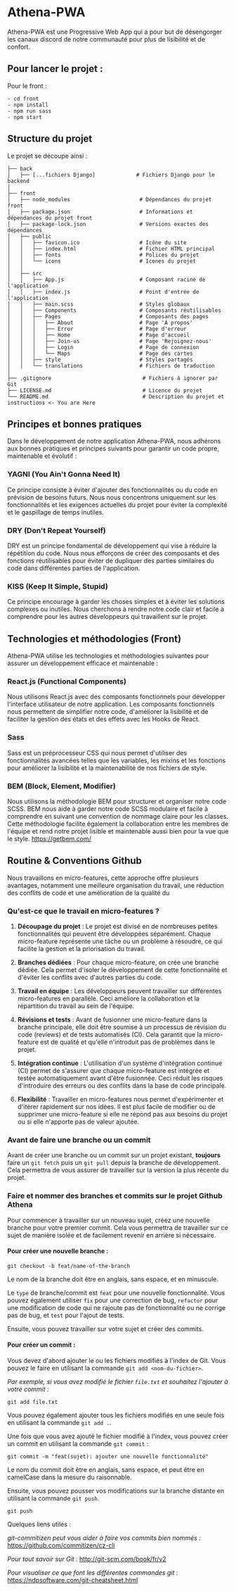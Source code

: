 # Athena-PWA

Athena-PWA est une Progressive Web App qui a pour but de désengorger les canaux discord de notre communauté pour plus de lisibilité et de confort.

## Pour lancer le projet :

Pour le front :
```
- cd front
- npm install
- npm run sass
- npm start
```

## Structure du projet

Le projet se découpe ainsi :

```
├── back
│   ├── [...fichiers Django]             # Fichiers Django pour le backend
│
├── front
│   ├── node_modules                      # Dépendances du projet front
│   ├── package.json                      # Informations et dépendances du projet front
│   ├── package-lock.json                 # Versions exactes des dépendances
│   ├── public
│   │   ├── favicon.ico                   # Icône du site
│   │   ├── index.html                    # Fichier HTML principal
│   │   ├── fonts                         # Polices du projet
│   │   └── icons                         # Icones du projet
│   │
│   ├── src
│   │   ├── App.js                        # Composant racine de l'application
│   │   ├── index.js                      # Point d'entrée de l'application
│   │   ├── main.scss                     # Styles globaux
│   │   ├── Components                    # Composants réutilisables
│   │   ├── Pages                         # Composants des pages
│   │   │   ├── About                     # Page 'À propos'
│   │   │   ├── Error                     # Page d'erreur
│   │   │   ├── Home                      # Page d'accueil
│   │   │   ├── Join-us                   # Page 'Rejoignez-nous'
│   │   │   ├── Login                     # Page de connexion
│   │   │   └── Maps                      # Page des cartes
│   │   ├── style                         # Styles partagés
│   │   └── translations                  # Fichiers de traduction
│
├── .gitignore                             # Fichiers à ignorer par Git
├── LICENSE.md                             # Licence du projet
└── README.md                              # Description du projet et instructions <- You are Here
```

## Principes et bonnes pratiques

Dans le développement de notre application Athena-PWA, nous adhérons aux bonnes pratiques et principes suivants pour garantir un code propre, maintenable et évolutif :


### YAGNI (You Ain't Gonna Need It)

Ce principe consiste à éviter d'ajouter des fonctionnalités ou du code en prévision de besoins futurs.
Nous nous concentrons uniquement sur les fonctionnalités et les exigences actuelles du projet pour éviter la complexité et le gaspillage de temps inutiles.


### DRY (Don't Repeat Yourself)

DRY est un principe fondamental de développement qui vise à réduire la répétition du code.
Nous nous efforçons de créer des composants et des fonctions réutilisables pour éviter de dupliquer des parties similaires du code dans différentes parties de l'application.


### KISS (Keep It Simple, Stupid)

Ce principe encourage à garder les choses simples et à éviter les solutions complexes ou inutiles.
Nous cherchons à rendre notre code clair et facile à comprendre pour les autres développeurs qui travaillent sur le projet.


## Technologies et méthodologies (Front)

Athena-PWA utilise les technologies et méthodologies suivantes pour assurer un développement efficace et maintenable :


### React.js (Functional Components)

Nous utilisons React.js avec des composants fonctionnels pour développer l'interface utilisateur de notre application.
Les composants fonctionnels nous permettent de simplifier notre code, d'améliorer la lisibilité et de faciliter la gestion des états et des effets avec les Hooks de React.


### Sass

Sass est un préprocesseur CSS qui nous permet d'utiliser des fonctionnalités avancées telles que les variables, les mixins et les fonctions pour améliorer la lisibilité et la maintenabilité de nos fichiers de style.


### BEM (Block, Element, Modifier)

Nous utilisons la méthodologie BEM pour structurer et organiser notre code SCSS. BEM nous aide à garder notre code SCSS modulaire et facile à comprendre en suivant une convention de nommage claire pour les classes.
Cette méthodologie facilite également la collaboration entre les membres de l'équipe et rend notre projet lisible et maintenable aussi bien pour la vue que le style.
https://getbem.com/

## Routine & Conventions Github 

Nous travaillons en micro-features, cette approche offre plusieurs avantages, notamment une meilleure organisation du travail, une réduction des conflits de code et une amélioration de la qualité du

### Qu'est-ce que le travail en micro-features ?

1. **Découpage du projet** : Le projet est divisé en de nombreuses petites fonctionnalités qui peuvent être développées séparément. Chaque micro-feature représente une tâche ou un problème à résoudre, ce qui facilite la gestion et la priorisation du travail.

2. **Branches dédiées** : Pour chaque micro-feature, on crée une branche dédiée. Cela permet d'isoler le développement de cette fonctionnalité et d'éviter les conflits avec d'autres parties du code.

3. **Travail en équipe** : Les développeurs peuvent travailler sur différentes micro-features en parallèle. Ceci améliore la collaboration et la répartition du travail au sein de l'équipe.

4. **Révisions et tests** : Avant de fusionner une micro-feature dans la branche principale, elle doit être soumise à un processus de révision du code (reviews) et de tests automatisés (CI). Cela garantit que la micro-feature est de qualité et qu'elle n'introduit pas de problèmes dans le projet.

5. **Intégration continue** : L'utilisation d'un système d'intégration continue (CI) permet de s'assurer que chaque micro-feature est intégrée et testée automatiquement avant d'être fusionnée. Ceci réduit les risques d'introduire des erreurs ou des conflits dans la base de code principale.

6. **Flexibilité** : Travailler en micro-features nous permet d'expérimenter et d'itérer rapidement sur nos idées. Il est plus facile de modifier ou de supprimer une micro-feature si elle ne répond pas aux besoins du projet ou si elle n'apporte pas de valeur ajoutée.


### Avant de faire une branche ou un commit

Avant de créer une branche ou un commit sur un projet existant, **toujours** faire un `git fetch` puis un `git pull` depuis la branche de développement. 
Cela permettra de vous assurer de travailler sur la version la plus récente du projet.


### Faire et nommer des branches et commits sur le projet Github Athena

Pour commencer à travailler sur un nouveau sujet, créez une nouvelle branche pour votre premier commit. 
Cela vous permettra de travailler sur ce sujet de manière isolée et de facilement revenir en arrière si nécessaire.


#### Pour créer une nouvelle branche :

```
git checkout -b feat/name-of-the-branch
```

Le nom de la branche doit être en anglais, sans espace, et en minuscule.

Le `type` de branche/commit est `feat` pour une nouvelle fonctionnalité. 
Vous pouvez également utiliser `fix` pour une correction de bug, `refactor` pour une modification de code qui ne rajoute pas de fonctionnalité ou ne corrige pas de bug, et `test` pour l'ajout de tests.

Ensuite, vous pouvez travailler sur votre sujet et créer des commits.


#### Pour créer un commit : 

Vous devez d'abord ajouter le ou les fichiers modifiés à l'index de Git. 
Vous pouvez le faire en utilisant la commande `git add <nom-du-fichier>`.

*Par exemple, si vous avez modifié le fichier `file.txt` et souhaitez l'ajouter à votre commit :*
```
git add file.txt
```

Vous pouvez également ajouter tous les fichiers modifiés en une seule fois en utilisant la commande `git add .`.


Une fois que vous avez ajouté le fichier modifié à l'index, vous pouvez créer un commit en utilisant la commande `git commit` :
```
git commit -m "feat(sujet): ajouter une nouvelle fonctionnalité"
```

Le nom du commit doit être en anglais, sans espace, et peut être en camelCase dans la mesure du raisonnable.


Ensuite, vous pouvez pousser vos modifications sur la branche distante en utilisant la commande `git push`.
```
git push
```

Quelques liens utiles :

*git-commitizen peut vous aider à faire vos commits bien nommés :* https://github.com/commitizen/cz-cli

*Pour tout savoir sur Git :* http://git-scm.com/book/fr/v2

*Pour visualiser ce que font les différentes commandes git* : https://ndpsoftware.com/git-cheatsheet.html
